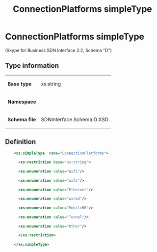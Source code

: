 ﻿---
title: ConnectionPlatforms simpleType 
TOCTitle: ConnectionPlatforms simpleType
ms:assetid: 3ce2b946-41fb-8db7-c4c9-1b4b72799319
ms:mtpsurl: https://msdn.microsoft.com/library/Mt171045(v=office.16)
ms:contentKeyID: 65855620
ms.date: 08/24/2015
mtps_version: v=office.16
dev_langs:
- xml
---

# ConnectionPlatforms simpleType 

(Skype for Business SDN Interface 2.2, Schema "D")


## Type information

<table>
<colgroup>
<col />
<col />
</colgroup>
<tbody>
<tr class="odd">
<td><p><strong>Base type</strong></p></td>
<td><p>xs:string</p></td>
</tr>
<tr class="even">
<td><p><strong>Namespace</strong></p></td>
<td><p></p></td>
</tr>
<tr class="odd">
<td><p><strong>Schema file</strong></p></td>
<td><p>SDNInterface.Schema.D.XSD</p></td>
</tr>
</tbody>
</table>


## Definition

```xml
    <xs:simpleType  name="ConnectionPlatforms">
    
      <xs:restriction base="xs:string">
    
      <xs:enumeration value="Wifi"/>
    
      <xs:enumeration value="wifi"/>
    
      <xs:enumeration value="Ethernet"/>
    
      <xs:enumeration value="wired"/>
    
      <xs:enumeration value="MobileBB"/>
    
      <xs:enumeration value="Tunnel"/>
    
      <xs:enumeration value="Other"/>
    
      </xs:restriction>
      
    </xs:simpleType>
  
```

